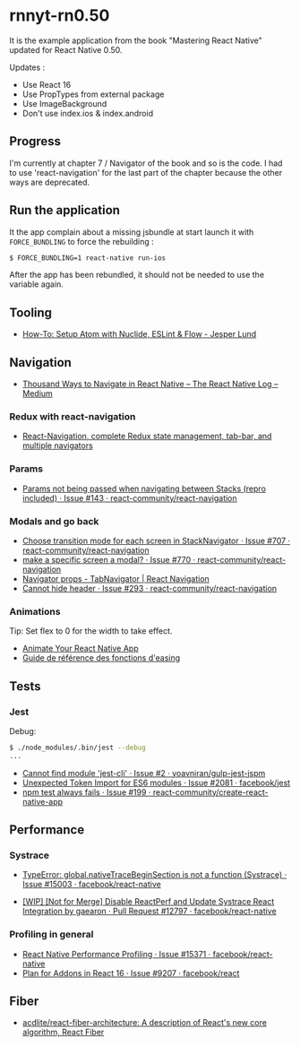 # rnnyt-rn0.50

It is the example application from the book "Mastering React Native" updated for React Native 0.50.

Updates :
- Use React 16
- Use PropTypes from external package
- Use ImageBackground
- Don't use index.ios & index.android

## Progress

I'm currently at chapter 7 / Navigator of the book and so is the code. I had to use 'react-navigation' for
the last part of the chapter because the other ways are deprecated.

## Run the application

It the app complain about a missing jsbundle at start launch it with `FORCE_BUNDLING` to force the rebuilding :

```sh
$ FORCE_BUNDLING=1 react-native run-ios
```

After the app has been rebundled, it should not be needed to use the variable again.

## Tooling

- [How-To: Setup Atom with Nuclide, ESLint & Flow - Jesper Lund](https://jesperln.dk/how-to-setup-atom-with-nuclide-eslint-flow/)

## Navigation

- [Thousand Ways to Navigate in React Native – The React Native Log – Medium](https://medium.com/the-react-native-log/thousand-ways-to-navigate-in-react-native-f7a1e311a0e8)

### Redux with react-navigation
- [React-Navigation, complete Redux state management, tab-bar, and multiple navigators](https://codeburst.io/react-navigation-with-complete-redux-state-management-tab-bar-and-multiple-navigators-ed30a69d9a4d)

### Params

- [Params not being passed when navigating between Stacks (repro included) · Issue #143 · react-community/react-navigation](https://github.com/react-community/react-navigation/issues/143)

### Modals and go back

- [Choose transition mode for each screen in StackNavigator · Issue #707 · react-community/react-navigation](https://github.com/react-community/react-navigation/issues/707)
- [make a specific screen a modal? · Issue #770 · react-community/react-navigation](https://github.com/react-community/react-navigation/issues/770)
- [Navigator props - TabNavigator | React Navigation](https://reactnavigation.org/docs/navigators/tab#Navigator-Props)
- [Cannot hide header · Issue #293 · react-community/react-navigation](https://github.com/react-community/react-navigation/issues/293)

### Animations

Tip: Set flex to 0 for the width to take effect.

- [Animate Your React Native App](https://code.tutsplus.com/tutorials/working-with-animations-in-react-native--cms-27328)
- [Guide de référence des fonctions d'easing](http://easings.net/fr)

## Tests

### Jest

Debug:

```sh
$ ./node_modules/.bin/jest --debug
...
```

- [Cannot find module 'jest-cli' · Issue #2 · yoavniran/gulp-jest-jspm](https://github.com/yoavniran/gulp-jest-jspm/issues/2)
- [Unexpected Token Import for ES6 modules · Issue #2081 · facebook/jest](https://github.com/facebook/jest/issues/2081)
- [npm test always fails · Issue #199 · react-community/create-react-native-app](https://github.com/react-community/create-react-native-app/issues/199)

## Performance

### Systrace

- [TypeError: global.nativeTraceBeginSection is not a function (Systrace) · Issue #15003 · facebook/react-native](https://github.com/facebook/react-native/issues/15003)

- [[WIP] [Not for Merge] Disable ReactPerf and Update Systrace React Integration by gaearon · Pull Request #12797 · facebook/react-native](https://github.com/facebook/react-native/pull/12797)

### Profiling in general

- [React Native Performance Profiling · Issue #15371 · facebook/react-native](https://github.com/facebook/react-native/issues/15371)
- [Plan for Addons in React 16 · Issue #9207 · facebook/react](https://github.com/facebook/react/issues/9207)

## Fiber

- [acdlite/react-fiber-architecture: A description of React's new core algorithm, React Fiber](https://github.com/acdlite/react-fiber-architecture)
